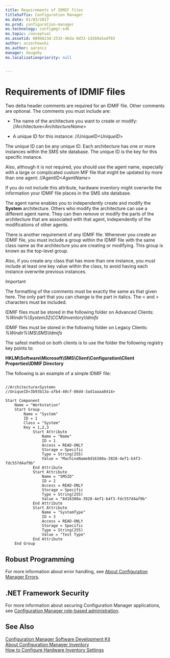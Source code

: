 ```yaml
---
title: Requirements of IDMIF files
titleSuffix: Configuration Manager
ms.date: 01/03/2017
ms.prod: configuration-manager
ms.technology: configmgr-sdk
ms.topic: conceptual
ms.assetid: 089b823d-2532-46da-9d33-1d269a5adf03
author: aczechowski
ms.author: aaroncz
manager: dougeby
ms.localizationpriority: null


---
```


# Requirements of IDMIF files
Two delta header comments are required for an IDMIF file. Other comments are optional. The comments you must include are:

-   The name of the architecture you want to create or modify: //Architecture<*ArchitectureName*>

-   A unique ID for this instance: //UniqueID<*UniqueID*>

The unique ID can be any unique ID. Each architecture has one or more instances within the SMS site database. The unique ID is the key for this specific instance.

Also, although it is not required, you should use the agent name, especially with a large or complicated custom MIF file that might be updated by more than one agent: //AgentID<*AgentName*>

If you do not include this attribute, hardware inventory might overwrite the information your IDMIF file places in the SMS site database.

The agent name enables you to independently create and modify the **System** architecture. Others who modify the architecture can use a different agent name. They can then remove or modify the parts of the architecture that are associated with that agent, independently of the modifications of other agents.

There is another requirement of any IDMIF file. Whenever you create an IDMIF file, you must include a group within the IDMIF file with the same class name as the architecture you are creating or modifying. This group is known as the top-level group.

Also, if you create any class that has more than one instance, you must include at least one key value within the class, to avoid having each instance overwrite previous instances.

> [!IMPORTANT]
> The formatting of the comments must be exactly the same as that given here. The only part that you can change is the part in italics. The < and > characters must be included.

IDMIF files must be stored in the following folder on Advanced Clients: *%Windir%\System32\CCM\Inventory\Idmifs*

IDMIF files must be stored in the following folder on Legacy Clients: *%Windir%\MS\SMS\Idmifs*

The safest method on both clients is to use the folder the following registry key points to:

**HKLM\Software\Microsoft\SMS\Client\Configuration\Client Properties\IDMIF Directory**

The following is an example of a simple IDMIF file:

```

//Architecture<System>
//UniqueID<3b93b13a-afb4-40cf-86d4-3ad1aaaa8414>

Start Component
    Name = "Workstation"
    Start Group
        Name = "System"
        ID = 1
        Class = "System"
        Key = 1,2,3
            Start Attribute
                Name = "Name"
                ID = 1
                Access = READ-ONLY
                Storage = Specific
                Type = String(255)
                Value = "MachineName8d16380a-3928-4ef1-b4f3-fdc557d4af9b"
            End Attribute
            Start Attribute
                Name = "SMSID"
                ID = 2
                Access = READ-ONLY
                Storage = Specific
                Type = String(255)
                Value = "8d16380a-3928-4ef1-b4f3-fdc557d4af9b"
            End Attribute
            Start Attribute
                Name = "SystemType"
                ID = 3
                Access = READ-ONLY
                Storage = Specific
                Type = String(255)
                Value = "Test Type"
            End Attribute
    End Group

```  

## Robust Programming  
 For more information about error handling, see [About Configuration Manager Errors](../../../../develop/core/understand/about-configuration-manager-errors.md).  

## .NET Framework Security  
 For more information about securing Configuration Manager applications, see [Configuration Manager role-based administration](../../../../develop/core/servers/configure/role-based-administration.md).  

## See Also  
 [Configuration Manager Software Development Kit](../../../../develop/core/misc/system-center-configuration-manager-sdk.md)   
 [About Configuration Manager Inventory](../../../../develop/core/clients/inventory/about-configuration-manager-inventory.md)   
 [How to Configure Hardware Inventory Settings](../../../../develop/core/clients/inventory/how-to-configure-hardware-inventory-settings.md)
